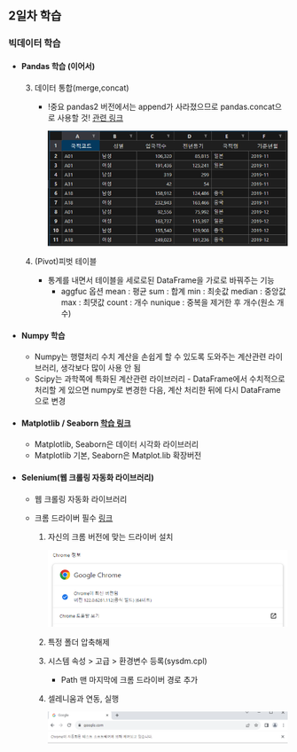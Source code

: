 ## 2일차 학습
### 빅데이터 학습

- #### Pandas 학습 (이어서)

    3. 데이터 통합(merge,concat)
        - !중요 pandas2 버전에서는 append가 사라졌으므로 pandas.concat으로 사용할 것! [관련 링크](https://pandas.pydata.org/docs/whatsnew/v2.0.0.html)

            ![concat 결과](https://raw.githubusercontent.com/KangJeongTaek/bigdata-analysis-2024/main/images/ba002.png)

    4. (Pivot)피벗 테이블
        - 통계를 내면서 테이블을 세로로된 DataFrame을 가로로 바꿔주는 기능
            - aggfuc 옵션
                mean : 평균
                sum : 합계
                min : 최솟값
                median : 중앙값
                max : 최댓값
                count : 개수
                nunique : 중복을 제거한 후 개수(원소 개수)

- #### Numpy 학습
    - Numpy는 행렬처리 수치 계산을 손쉽게 할 수 있도록 도와주는 계산관련 라이브러리, 생각보다 많이 사용 안 됨
    - Scipy는 과학쪽에 특화된 계산관련 라이브러리
            - DataFrame에서 수치적으로 처리할 게 있으면 numpy로 변경한 다음, 계산 처리한 뒤에 다시 DataFrame으로 변경

- #### Matplotlib / Seaborn   [학습 링크](https://github.com/KangJeongTaek/bigdata-analysis-2024/blob/main/day02/da05_plot_basic.ipynb)
    - Matplotlib, Seaborn은 데이터 시각화 라이브러리
    - Matplotlib 기본, Seaborn은 Matplot.lib 확장버전

- #### Selenium(웹 크롤링 자동화 라이브러리)
    - 웹 크롤링 자동화 라이브러리
    - 크롬 드라이버 필수 [링크](https://googlechromelabs.github.io/chrome-for-testing/#stable)

        1. 자신의 크롬 버전에 맞는 드라이버 설치
            
            ![크롬 버전](https://raw.githubusercontent.com/KangJeongTaek/bigdata-analysis-2024/main/images/ba003.png)

        2. 특정 폴더 압축해제

        3. 시스템 속성 > 고급 > 환경변수 등록(sysdm.cpl)
            - Path 맨 마지막에 크롬 드라이버 경로 추가

        4. 셀레니움과 연동, 실행

            ![셀레니움연동](https://raw.githubusercontent.com/KangJeongTaek/bigdata-analysis-2024/main/images/ba004.png)

